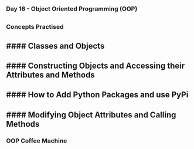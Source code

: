 ### Day 16 - Object Oriented Programming (OOP)
##
### Concepts Practised
##    #### Classes and Objects
##    #### Constructing Objects and Accessing their Attributes and Methods
##    #### How to Add Python Packages and use PyPi
##    #### Modifying Object Attributes and Calling Methods
### OOP Coffee Machine
